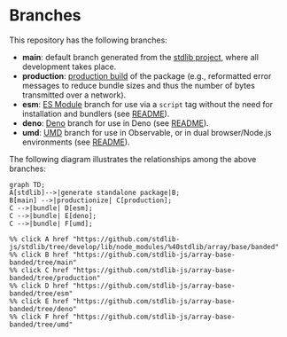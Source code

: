 <!--

@license Apache-2.0

Copyright (c) 2022 The Stdlib Authors.

Licensed under the Apache License, Version 2.0 (the "License");
you may not use this file except in compliance with the License.
You may obtain a copy of the License at

    http://www.apache.org/licenses/LICENSE-2.0

Unless required by applicable law or agreed to in writing, software
distributed under the License is distributed on an "AS IS" BASIS,
WITHOUT WARRANTIES OR CONDITIONS OF ANY KIND, either express or implied.
See the License for the specific language governing permissions and
limitations under the License.

-->

# Branches

This repository has the following branches:

-   **main**: default branch generated from the [stdlib project][stdlib-url], where all development takes place.
-   **production**: [production build][production-url] of the package (e.g., reformatted error messages to reduce bundle sizes and thus the number of bytes transmitted over a network).
-   **esm**: [ES Module][esm-url] branch for use via a `script` tag without the need for installation and bundlers (see [README][esm-readme]).
-   **deno**: [Deno][deno-url] branch for use in Deno (see [README][deno-readme]).
-   **umd**: [UMD][umd-url] branch for use in Observable, or in dual browser/Node.js environments (see [README][umd-readme]).

The following diagram illustrates the relationships among the above branches:

```mermaid
graph TD;
A[stdlib]-->|generate standalone package|B;
B[main] -->|productionize| C[production];
C -->|bundle| D[esm];
C -->|bundle| E[deno];
C -->|bundle| F[umd];

%% click A href "https://github.com/stdlib-js/stdlib/tree/develop/lib/node_modules/%40stdlib/array/base/banded"
%% click B href "https://github.com/stdlib-js/array-base-banded/tree/main"
%% click C href "https://github.com/stdlib-js/array-base-banded/tree/production"
%% click D href "https://github.com/stdlib-js/array-base-banded/tree/esm"
%% click E href "https://github.com/stdlib-js/array-base-banded/tree/deno"
%% click F href "https://github.com/stdlib-js/array-base-banded/tree/umd"
```

[stdlib-url]: https://github.com/stdlib-js/stdlib/tree/develop/lib/node_modules/%40stdlib/array/base/banded
[production-url]: https://github.com/stdlib-js/array-base-banded/tree/production
[deno-url]: https://github.com/stdlib-js/array-base-banded/tree/deno
[deno-readme]: https://github.com/stdlib-js/array-base-banded/blob/deno/README.md
[umd-url]: https://github.com/stdlib-js/array-base-banded/tree/umd
[umd-readme]: https://github.com/stdlib-js/array-base-banded/blob/umd/README.md
[esm-url]: https://github.com/stdlib-js/array-base-banded/tree/esm
[esm-readme]: https://github.com/stdlib-js/array-base-banded/blob/esm/README.md